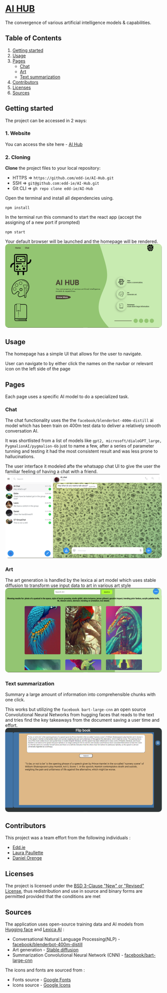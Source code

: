 # [AI HUB](https://ai-hub-1.vercel.app/)

The convergence of various artificial intelligence models & capabilities.

## Table of Contents

1. [Getting started](#Getting-started)
2. [Usage](#Usage)
3. [Pages](#Pages)
   - [Chat](#chat)
   - [Art](#art)
   - [Text summarization](#summary)
4. [Contributors](#contributors)
5. [Licenses](#license)
6. [Sources](#Sources)

## <a id="Getting-started">Getting started</a>

The project can be accessed in 2 ways:

### 1. Website

You can access the site here - [AI Hub](https://ai-hub-1.vercel.app/)

### 2. Cloning

**Clone** the project files to your local repository:

- HTTPS => `https://github.com/edd-ie/AI-Hub.git`
- SSH => `git@github.com:edd-ie/AI-Hub.git`
- Git CLI => `gh repo clone edd-ie/AI-Hub`

Open the terminal and install all dependencies using.

```
npm install
```

In the terminal run this command to start the react app (accept the assigning of a new port if prompted)

```
npm start
```

Your default browser will be launched and the homepage will be rendered.
<img src="./src/images/homePage.png" 
alt="App screenshot"
style="border-radius:10px;"/>

## <a id="Usage">Usage</a>

The homepage has a simple UI that allows for the user to navigate.

User can navigate to by either click the names on the navbar or relevant icon on the left side of the page

## <a id="Pages">Pages</a>

Each page uses a specific AI model to do a specialized task.

### <a id="chat">Chat</a>

The chat functionality uses the the `facebook/blenderbot-400m-distill` ai model which has been train on 400m test data to deliver a relatively smooth conversation AI.

It was shortlisted from a list of models like `gpt2, microsoft/dialoGPT_large, PygmalionAI/pygmalion-6b` just to name a few, after a series of parameter tunning and testing it had the most consistent result and was less prone to hallucinations.

The user interface it modeled afte the whatsapp chat UI to give the user the familiar feeling of having a chat with a friend.
<img src="./src/images/chat.png" 
alt="App screenshot"
style="border-radius:10px;"/>

### <a id="art">Art</a>

The art generation is handled by the lexica ai art model which uses stable diffusion to transform use input data to art in various art style
<img src="./src/images/artPage.png" 
alt="App screenshot"
style="border-radius:10px;"/>

### <a id="summary">Text summarization</a>

Summary a large amount of information into comprehensible chunks with one click.

This works but utilizing the `facebook bart-large-cnn` an open source Convolutional Neural Networks from hugging faces that reads to the text and tries find the key takeaways from the document saving a user time and effort.
<img src="./src/images/summaryPage.png" 
alt="App screenshot"
style="border-radius:10px;"/>

## <a id="contributors">Contributors</a>

This project was a team effort from the following individuals :

- [Edd.ie](https://github.com/edd-ie)
- [Laura Paullette](https://github.com/laura-paullette)
- [Daniel Orenge](https://github.com/dantezorenge)

## <a id="license">Licenses</a>

The project is licensed under the [BSD 3-Clause "New" or "Revised" License](https://github.com/highlightjs/highlight.js/blob/main/LICENSE), thus redistribution and use in source and binary forms are permitted provided that the conditions are met

## <a id="Sources">Sources</a>

The application uses open-source training data and AI models from [Hugging face](https://huggingface.co/models?pipeline_tag=conversational&sort=downloads) and [Lexica AI](https://lexica.art/) :

- Conversational Natural Language Processing(NLP) - [facebook/blenderbot-400m-distill](https://huggingface.co/facebook/blenderbot-400M-distill?text=Hey+my+name+is+Julien%21+How+are+you%3F)
- Art generation - [Stable diffusion](https://lexica.art/docs)
- Summarization Convolutional Neural Network (CNN) - [facebook/bart-large-cnn](https://huggingface.co/facebook/bart-large-cnn)

The icons and fonts are sourced from :

- Fonts source - [Google Fonts](https://fonts.googleapis.com/css2?family=Poppins:wght@300;400;500;600;700&display=swap)
- Icons source - [Google Icons](https://fonts.googleapis.com/css2?family=Material+Symbols+Outlined:opsz,wght,FILL,GRAD@48,400,1,0)
